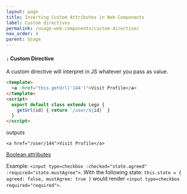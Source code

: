 ```yaml
---
layout: page
title: Inserting Custom Attributes in Web-Components
label: Custom directives
permalink: /usage-web-components/custom-directive/
nav_order: 4
parent: Usage
---
```


#### `:` Custom Directive

A custom directive will interpret in JS whatever you pass as value.

```html
<template>
  <a :href="this.getUrl('144')">Visit Profile</a>
</template>
<script>
  export default class extends Lego {
    getUrl(id) { return `/user/${id}` }
  }
</script>
```

outputs

```
<a href="/user/144">Visit Profile</a>
```

[Boolean attributes](https://www.w3.org/TR/html5/infrastructure.html#sec-boolean-attributes)

Example: `<input type=checkbox :checked="state.agreed" :required="state.mustAgree">`.
With the following state: `this.state = { agreed: false, mustAgree: true }` would render
`<input type=checkbox required="required">`.
